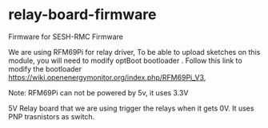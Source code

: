 # relay-board-firmware
Firmware for SESH-RMC Firmware

We are using RFM69Pi for relay driver,
To be able to upload sketches on this module, you will need to modify optBoot bootloader .
Follow this link to modify the bootloader https://wiki.openenergymonitor.org/index.php/RFM69Pi_V3,

Note: RFM69Pi can not be powered by 5v, it uses 3.3V

5V Relay board that we are using trigger the relays when it gets 0V. It uses PNP trasnistors as switch.

